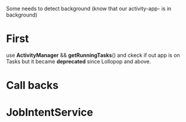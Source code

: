 Some needs to detect background (know that our activity-app- is in background)

# First
   use **ActivityManager** && **getRunningTasks**() and ckeck if out app is on Tasks but it became **deprecated** since Lollopop and above.

# Call backs

# JobIntentService
   